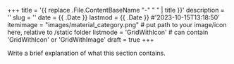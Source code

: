 +++
title = '{{ replace .File.ContentBaseName "-" " " | title }}'
description = ''
slug = ''
date = {{ .Date }}
lastmod = {{ .Date }} #'2023-10-15T13:18:50'
itemimage = "images/material_category.png" # put path to your image/icon here, relative to /static folder
listmode = 'GridWithIcon'   # can contain 'GridWithIcon' or 'GridWithImage'
draft = true
+++


Write a brief explanation of what this section contains.